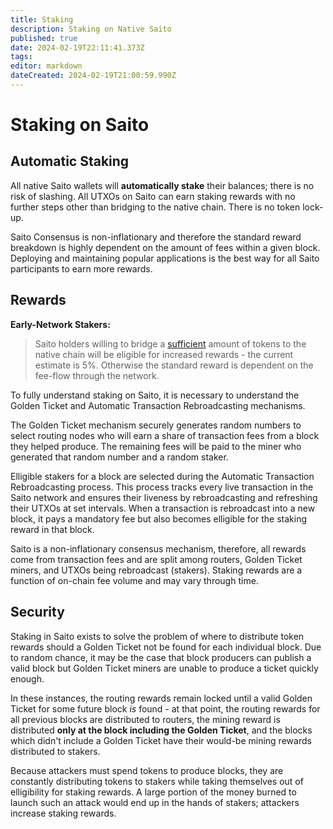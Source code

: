 ```yaml
---
title: Staking
description: Staking on Native Saito
published: true
date: 2024-02-19T22:11:41.373Z
tags: 
editor: markdown
dateCreated: 2024-02-19T21:00:59.990Z
---
```


# Staking on Saito

## Automatic Staking
All native Saito wallets will **automatically stake** their balances; there is no risk of slashing. All UTXOs on Saito can earn staking rewards with no further steps other than bridging to the native chain. There is no token lock-up.

Saito Consensus is non-inflationary and therefore the standard reward breakdown is highly dependent on the amount of fees within a given block. Deploying and maintaining popular applications is the best way for all Saito participants to earn more rewards.

## Rewards

**Early-Network Stakers:**

> Saito holders willing to bridge a [sufficient](https://wiki.saito.io/en/tokenomics#migration-to-native-saito-token) amount of tokens to the native chain will be eligible for increased rewards - the current estimate is 5%. Otherwise the standard reward is dependent on the fee-flow through the network.

To fully understand staking on Saito, it is necessary to understand the Golden Ticket and Automatic Transaction Rebroadcasting mechanisms.

The Golden Ticket mechanism securely generates random numbers to select routing nodes who will earn a share of transaction fees from a block they helped produce. The remaining fees will be paid to the miner who generated that random number and a random staker.

Elligible stakers for a block are selected during the Automatic Transaction Rebroadcasting process. This process tracks every live transaction in the Saito network and ensures their liveness by rebroadcasting and refreshing their UTXOs  at set intervals. When a transaction is rebroadcast into a new block, it pays a mandatory fee but also becomes elligible for the staking reward in that block.

Saito is a non-inflationary consensus mechanism, therefore, all rewards come from transaction fees and are split among routers, Golden Ticket miners, and UTXOs being rebroadcast (stakers). Staking rewards are a function of on-chain fee volume and may vary through time.

## Security

Staking in Saito exists to solve the problem of where to distribute token rewards should a Golden Ticket not be found for each individual block. Due to random chance, it may be the case that block producers can publish a valid block but Golden Ticket miners are unable to produce a ticket quickly enough.

In these instances, the routing rewards remain locked until a valid Golden Ticket for some future block *is* found - at that point, the routing rewards for all previous blocks are distributed to routers, the mining reward is distributed **only at the block including the Golden Ticket**, and the blocks which didn't include a Golden Ticket have their would-be mining rewards distributed to stakers.

Because attackers must spend tokens to produce blocks, they are constantly distributing tokens to stakers while taking themselves out of elligibility for staking rewards. A large portion of the money burned to launch such an attack would end up in the hands of stakers; attackers increase staking rewards.